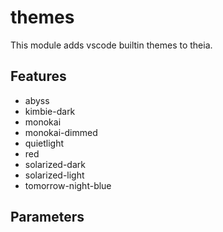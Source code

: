 # themes

This module adds vscode builtin themes to theia.

## Features

- abyss
- kimbie-dark
- monokai
- monokai-dimmed
- quietlight
- red
- solarized-dark
- solarized-light
- tomorrow-night-blue

## Parameters
